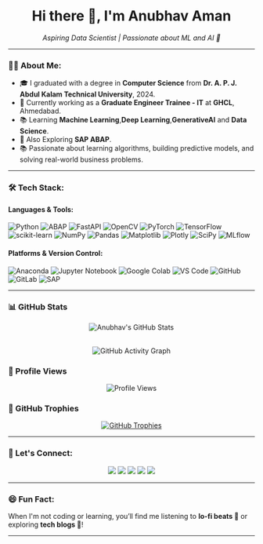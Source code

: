 <h1 align="center">Hi there 👋, I'm Anubhav Aman</h1>
<p align="center">
  <em>Aspiring Data Scientist | Passionate about ML and AI 🚀</em>
</p>

---

### 👨‍💻 About Me:
- 🎓 I graduated with a degree in **Computer Science** from **Dr. A. P. J. Abdul Kalam Technical University**, 2024.
- 💼 Currently working as a **Graduate Engineer Trainee - IT** at **GHCL**, Ahmedabad.
- 📚 Learning **Machine Learning**,**Deep Learning**,**GenerativeAI** and **Data Science**.
- 🌱 Also Exploring **SAP ABAP**.
- 📚 Passionate about learning algorithms, building predictive models, and solving real-world business problems.



---

### 🛠 Tech Stack:
#### Languages & Tools:
![Python](https://img.shields.io/badge/-Python-3776AB?style=flat&logo=python&logoColor=white)
![ABAP](https://img.shields.io/badge/-SAP%20ABAP-0A2C56?style=flat&logo=sap&logoColor=white)
![FastAPI](https://img.shields.io/badge/-FastAPI-009688?style=flat&logo=fastapi&logoColor=white)
![OpenCV](https://img.shields.io/badge/-OpenCV-5C3EE8?style=flat&logo=opencv&logoColor=white)
![PyTorch](https://img.shields.io/badge/-PyTorch-EE4C2C?style=flat&logo=pytorch&logoColor=white)
![TensorFlow](https://img.shields.io/badge/-TensorFlow-FF6F00?style=flat&logo=tensorflow&logoColor=white)
![scikit-learn](https://img.shields.io/badge/-Scikit%20Learn-F7931E?style=flat&logo=scikitlearn&logoColor=white)
![NumPy](https://img.shields.io/badge/-NumPy-013243?style=flat&logo=numpy&logoColor=white)
![Pandas](https://img.shields.io/badge/-Pandas-150458?style=flat&logo=pandas&logoColor=white)
![Matplotlib](https://img.shields.io/badge/-Matplotlib-00589C?style=flat&logo=matplotlib&logoColor=white)
![Plotly](https://img.shields.io/badge/-Plotly-3F4F75?style=flat&logo=plotly&logoColor=white)
![SciPy](https://img.shields.io/badge/-SciPy-8CAAE6?style=flat&logo=scipy&logoColor=white)
![MLflow](https://img.shields.io/badge/-MLflow-0194E2?style=flat&logo=mlflow&logoColor=white)


#### Platforms & Version Control:
![Anaconda](https://img.shields.io/badge/-Anaconda-44A833?style=flat&logo=anaconda&logoColor=white)
![Jupyter Notebook](https://img.shields.io/badge/-Jupyter%20Notebook-F37626?style=flat&logo=jupyter&logoColor=white)
![Google Colab](https://img.shields.io/badge/-Google%20Colab-F9AB00?style=flat&logo=googlecolab&logoColor=white)
![VS Code](https://img.shields.io/badge/-VS%20Code-007ACC?style=flat&logo=visual-studio-code&logoColor=white)
![GitHub](https://img.shields.io/badge/-GitHub-181717?style=flat&logo=github&logoColor=white)
![GitLab](https://img.shields.io/badge/-GitLab-FC6D26?style=flat&logo=gitlab&logoColor=white)
![SAP](https://img.shields.io/badge/-SAP-0A2C56?style=flat&logo=sap&logoColor=white)

---

### 📊 GitHub Stats

<p align="center">
  <img src="https://github-readme-stats.vercel.app/api?username=AnubhavAman&show_icons=true&theme=radical&count_private=true" alt="Anubhav's GitHub Stats" />
</p>

<p align="center">
  <br>
  <img src="https://github-readme-activity-graph.vercel.app/graph?username=anubhavaman&theme=react-dark" alt="GitHub Activity Graph" />  
</p>

### 👀 Profile Views

<p align="center">
  <img src="https://komarev.com/ghpvc/?username=AnubhavAman&label=PROFILE+VIEWS&color=blue&style=for-the-badge" alt="Profile Views"/>
</p>



### 🌟 GitHub Trophies

<p align="center">
  <a href="https://github.com/ryo-ma/github-profile-trophy">
    <img src="https://github-profile-trophy.vercel.app/?username=AnubhavAman&theme=radical&row=1&column=6" alt="GitHub Trophies" />
  </a>
</p>




---

### 🤝 Let's Connect:
<p align="center">
  <a href="mailto:anubhavaman@gmail.com"><img src="https://img.shields.io/badge/-Email-D14836?style=flat&logo=gmail&logoColor=white"></a>
  <a href="https://www.linkedin.com/in/anubhav-aman"><img src="https://img.shields.io/badge/-LinkedIn-0077B5?style=flat&logo=linkedin&logoColor=white"></a>
  <a href="https://github.com/anubhavaman"><img src="https://img.shields.io/badge/-GitHub-181717?style=flat&logo=github&logoColor=white"></a>
  <a href="https://www.geeksforgeeks.org/user/anubhavaman92/"><img src="https://img.shields.io/badge/-GeeksforGeeks-2F8D46?style=flat&logo=geeksforgeeks&logoColor=white"></a>
  <a href="https://www.credly.com/users/anubhav-aman.53ecfd1c"><img src="https://img.shields.io/badge/-Credly-0077B5?style=flat&logo=credly&logoColor=white"></a>
  
</p>

---

### 😄 Fun Fact:
When I'm not coding or learning, you’ll find me listening to **lo-fi beats 🎵** or exploring **tech blogs 📖**!

---
